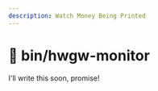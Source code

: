 ```yaml
---
description: Watch Money Being Printed
---
```


# 🚧 bin/hwgw-monitor

I'll write this soon, promise!
